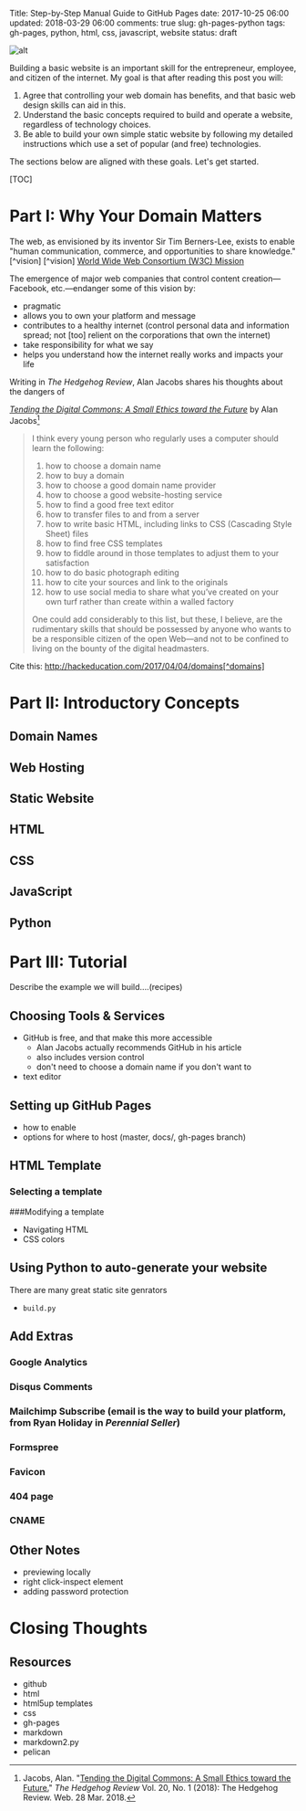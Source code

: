Title: Step-by-Step Manual Guide to GitHub Pages
date: 2017-10-25 06:00
updated: 2018-03-29 06:00
comments: true
slug: gh-pages-python
tags: gh-pages, python, html, css, javascript, website
status: draft


<!-- PELICAN_BEGIN_SUMMARY -->
![alt]({filename}/images/gh-pages-python-2.png)

Building a basic website is an important skill for the entrepreneur, employee, and citizen of the internet. My goal is that after reading this post you will:

1. Agree that controlling your web domain has benefits, and that basic web design skills can aid in this.
2. Understand the basic concepts required to build and operate a website, regardless of technology choices.
3. Be able to build your own simple static website by following my detailed instructions which use a set of popular (and free) technologies. 

The sections below are aligned with these goals. Let's get started.

<!-- PELICAN_END_SUMMARY -->

[TOC]

# Part I: Why Your Domain Matters
The web, as envisioned by its inventor Sir Tim Berners-Lee, exists to enable "human communication, commerce, and opportunities to share knowledge."[^vision]
[^vision] [World Wide Web Consortium (W3C) Mission](https://www.w3.org/Consortium/mission#vision)

The emergence of major web companies that control content creation—Facebook, etc.—endanger some of this vision by:

- pragmatic
- allows you to own your platform and message
- contributes to a healthy internet (control personal data and information spread; not [too] relient on the corporations that own the internet)
- take responsibility for what we say
- helps you understand how the internet really works and impacts your life

Writing in *The Hedgehog Review*, Alan Jacobs shares his thoughts about the dangers of 


[*Tending the Digital Commons: A Small Ethics toward the Future*](http://iasc-culture.org/THR/THR_article_2018_Spring_Jacobs.php) by Alan Jacobs[^hedgehog]

> I think every young person who regularly uses a computer should learn the following:
> 
> 1. how to choose a domain name<br>
> 2. how to buy a domain<br>
> 3. how to choose a good domain name provider<br>
> 4. how to choose a good website-hosting service<br>
> 5. how to find a good free text editor<br>
> 6. how to transfer files to and from a server<br>
> 7. how to write basic HTML, including links to CSS (Cascading Style Sheet) files<br>
> 8. how to find free CSS templates<br>
> 9. how to fiddle around in those templates to adjust them to your satisfaction<br>
> 10. how to do basic photograph editing<br>
> 11. how to cite your sources and link to the originals<br>
> 12. how to use social media to share what you’ve created on your own turf rather than create within a walled factory<br>
> 
> One could add considerably to this list, but these, I believe, are the rudimentary skills that should be possessed by anyone who wants to be a responsible citizen of the open Web—and not to be confined to living on the bounty of the digital headmasters.

[^hedgehog]: Jacobs, Alan. "[Tending the Digital Commons: A Small Ethics toward the Future.](http://iasc-culture.org/THR/THR_article_2018_Spring_Jacobs.php)" *The Hedgehog Review* Vol. 20, No. 1 (2018): The Hedgehog Review. Web. 28 Mar. 2018.

Cite this: http://hackeducation.com/2017/04/04/domains[^domains]
[^domains]: http://hackeducation.com/2017/04/04/domains




# Part II: Introductory Concepts

## Domain Names
## Web Hosting
## Static Website
## HTML
## CSS
## JavaScript
## Python

# Part III: Tutorial
Describe the example we will build....(recipes)

## Choosing Tools & Services
- GitHub is free, and that make this more accessible
  - Alan Jacobs actually recommends GitHub in his article
  - also includes version control
  - don't need to choose a domain name if you don't want to
- text editor



## Setting up GitHub Pages
- how to enable
- options for where to host (master, docs/, gh-pages branch)


## HTML Template
### Selecting a template
###Modifying a template
- Navigating HTML
- CSS colors


## Using Python to auto-generate your website
There are many great static site genrators
- `build.py`


## Add Extras
### Google Analytics

### Disqus Comments

### Mailchimp Subscribe (email is the way to build your platform, from Ryan Holiday in *Perennial Seller*)

### Formspree

### Favicon

### 404 page

### CNAME


## Other Notes
- previewing locally
- right click-inspect element
- adding password protection


# Closing Thoughts


## Resources
- github
- html
- html5up templates
- css
- gh-pages
- markdown
- markdown2.py
- pelican